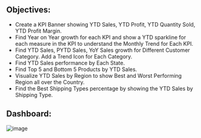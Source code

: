 ## Objectives:
  * Create a KPI Banner showing YTD Sales, YTD Profit, YTD Quantity Sold, YTD Profit Margin.
  * Find Year on Year growth for each KPI and show a YTD sparkline for each measure in the KPI to understand the Monthly Trend for Each KPI.
  * Find YTD Sales, PYTD Sales, YoY Sales growth for Different Customer Category. Add a Trend Icon for Each Category.
  * Find YTD Sales performance by Each State.
  * Find Top 5 and Bottom 5 Products by YTD Sales.
  * Visualize YTD Sales by Region to show Best and Worst Performing Region all over the Country.
  * Find the Best Shipping Types percentage by showing the YTD Sales by Shipping Type.
## Dashboard:

![image](https://github.com/shridhar1504/Power-BI-Visualization-Project/assets/113985416/cc2105a7-7f89-4b14-a607-3b08d7355ed3)
